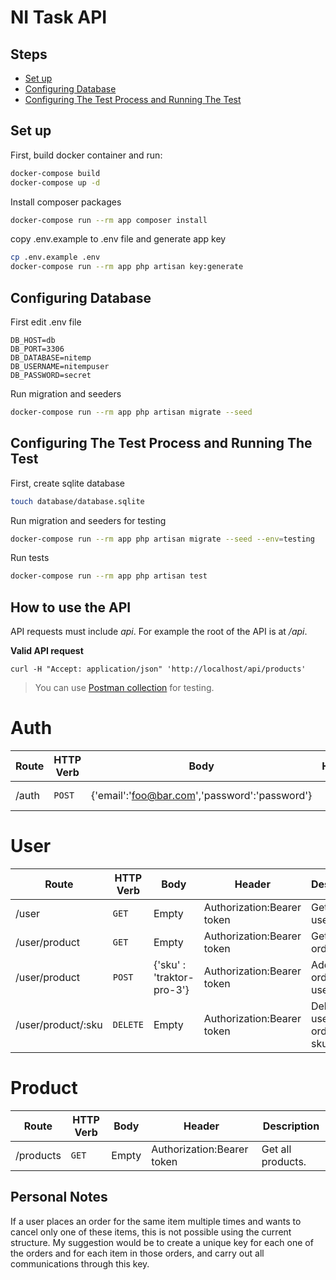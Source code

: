 # NI Task API


Steps
------
- [Set up](#set-up)
- [Configuring Database](#configuring-database)
- [Configuring The Test Process and Running The Test](#configuring-the-test-process-and-running-the-test)


Set up
------
First, build docker container and run:

```bash
docker-compose build
docker-compose up -d
```

Install composer packages
```bash
docker-compose run --rm app composer install
```

copy .env.example to .env file and generate app key
```bash
cp .env.example .env
docker-compose run --rm app php artisan key:generate
```

Configuring Database
------
First edit .env file 
```
DB_HOST=db
DB_PORT=3306
DB_DATABASE=nitemp
DB_USERNAME=nitempuser
DB_PASSWORD=secret
```
Run migration and seeders
```bash
docker-compose run --rm app php artisan migrate --seed
```


Configuring The Test Process and Running The Test
------
First, create sqlite database
```bash
touch database/database.sqlite
```

Run migration and seeders for testing
```bash
docker-compose run --rm app php artisan migrate --seed --env=testing
```

Run tests
```bash
docker-compose run --rm app php artisan test 
```

How to use the API
------
API requests must include _api_. For example the root of the API is at _/api_.

__Valid API request__
```
curl -H "Accept: application/json" 'http://localhost/api/products'
```
>You can use  [Postman collection](https://raw.githubusercontent.com/datcal/NITask/main/NITask.postman_collection.json "NITask Postman Collection") for testing.



# Auth

| Route | HTTP Verb	 | Body	 |Header	 | Description	 |
| --- | --- | --- | --- | --- |
| /auth | `POST` | {'email':'foo@bar.com','password':'password'} |  | Get user token. |

# User
| Route | HTTP Verb	 | Body |Header	 | Description	 |
| --- | --- | --- | --- | --- |
| /user | `GET` | Empty | Authorization:Bearer token | Get current user data. |
| /user/product | `GET` | Empty | Authorization:Bearer token| Get user's orders. |
| /user/product | `POST` | {'sku' : 'traktor-pro-3'} | Authorization:Bearer token |Add new order to user. |
| /user/product/:sku | `DELETE` | Empty | Authorization:Bearer token | Delete user's order with sku. |

# Product
|Route  |HTTP Verb  |Body   |Header |Description|
| --- | --- | --- | --- | --- |
| /products | `GET` | Empty  | Authorization:Bearer token | Get all products. |



Personal Notes
------
If a user places an order for the same item multiple times and wants to cancel only one of these items, 
this is not possible using the current structure. 
My suggestion would be to create a unique key for each one of the orders and for each item in those orders,
and carry out all communications through this key.
